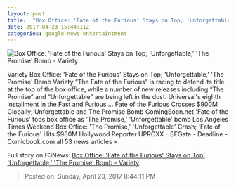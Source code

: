 ```yaml
---
layout: post
title:  "Box Office: 'Fate of the Furious' Stays on Top; 'Unforgettable,' 'The Promise' Bomb - Variety"
date: 2017-04-23 15:44:11Z
categories: google-news-entertaintment
---
```


![Box Office: 'Fate of the Furious' Stays on Top; 'Unforgettable,' 'The Promise' Bomb - Variety](https://pmcvariety.files.wordpress.com/2017/04/fate-of-the-furious-6.jpg?w=1000&h=562&crop=1)

Variety Box Office: 'Fate of the Furious' Stays on Top; 'Unforgettable,' 'The Promise' Bomb Variety “The Fate of the Furious” is racing to defend its title at the top of the box office, while a number of new releases including “The Promise” and “Unforgettable” are being left in the dust. Universal's eighth installment in the Fast and Furious ... Fate of the Furious Crosses $900M Globally; Unforgettable and The Promise Bomb ComingSoon.net 'Fate of the Furious' tops box office as 'The Promise,' 'Unforgettable' bomb Los Angeles Times Weekend Box Office: 'The Promise,' 'Unforgettable' Crash; 'Fate of the Furious' Hits $980M Hollywood Reporter UPROXX - SFGate - Deadline - Comicbook.com all 53 news articles »


Full story on F3News: [Box Office: 'Fate of the Furious' Stays on Top; 'Unforgettable,' 'The Promise' Bomb - Variety](http://www.f3nws.com/n/DsKbcD)

> Posted on: Sunday, April 23, 2017 8:44:11 PM
